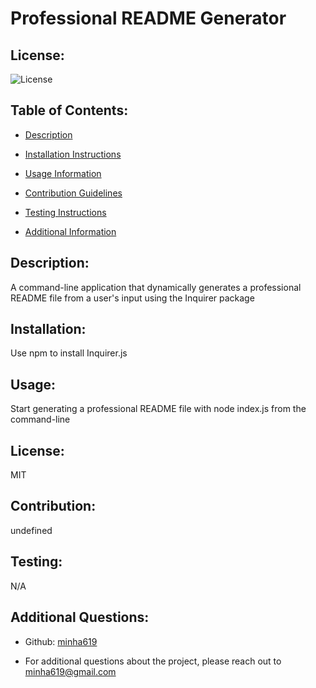 # Professional README Generator

## License:
![License](https://img.shields.io/badge/license-MIT-blue)

## Table of Contents:
* [Description](#description)
  
* [Installation Instructions](#installation)
  
* [Usage Information](#usage)
  
* [Contribution Guidelines](#contribution)
  
* [Testing Instructions](#testing)
  
* [Additional Information](#additional-info)

## Description:
A command-line application that dynamically generates a professional README file from a user's input using the Inquirer package

## Installation:
Use npm to install Inquirer.js

## Usage:
Start generating a professional README file with node index.js from the command-line

## License:
MIT

## Contribution:
undefined

## Testing:
N/A

## Additional Questions:
- Github: [minha619](https://github.com/minha619)
  
- For additional questions about the project, please reach out to minha619@gmail.com


